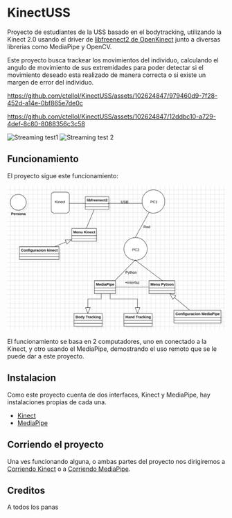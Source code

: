 # KinectUSS
Proyecto de estudiantes de la USS basado en el bodytracking, utilizando la Kinect 2.0 usando el driver de [libfreenect2 de OpenKinect](https://github.com/OpenKinect/libfreenect2) junto a diversas librerias como MediaPipe y OpenCV.

  Este proyecto busca trackear los movimientos del individuo, calculando el angulo de movimiento de sus extremidades para poder detectar si el movimiento deseado esta realizado de manera correcta o si existe un margen de error del individuo.
  
https://github.com/ctellol/KinectUSS/assets/102624847/979460d9-7f28-452d-a14e-0bf865e7de0c

https://github.com/ctellol/KinectUSS/assets/102624847/12ddbc10-a729-4def-8c80-8088356c3c58

![Streaming test1](https://github.com/ctellol/KinectUSS/assets/102624847/6f5eb25e-3ece-4048-81cd-e88291db8ca3)
![Streaming test 2](https://github.com/ctellol/KinectUSS/assets/102624847/f193925a-3bed-455d-a1b7-77558fa4f862)


## Funcionamiento

El proyecto sigue este funcionamiento:

<div align="center">
    <img src="doc/Modelo.png" width="600">
</div>

El funcionamiento se basa en 2 computadores, uno en conectado a la Kinect, y otro usando el MediaPipe, demostrando el uso remoto que se le puede dar a este proyecto.

## Instalacion

Como este proyecto cuenta de dos interfaces, Kinect y MediaPipe, hay instalaciones propias de cada una.

- [Kinect](Kinect/kinect.md)
- [MediaPipe](kinectia/mediapipe.md)

## Corriendo el proyecto

Una ves funcionando alguna, o ambas partes del proyecto nos dirigiremos a [Corriendo Kinect](doc/correr_kinect.md) o a [Corriendo MediaPipe](doc/correr_mediapipe.md).

## Creditos

A todos los panas
